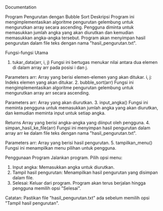 Documentation


Program Pengurutan dengan Bubble Sort
Deskripsi
Program ini mengimplementasikan algoritme pengurutan gelembung untuk mengurutkan array secara ascending. Pengguna diminta untuk memasukkan jumlah angka yang akan diurutkan dan kemudian memasukkan angka-angka tersebut. Program akan menyimpan hasil pengurutan dalam file teks dengan nama "hasil_pengurutan.txt".

Fungsi-fungsi Utama
1. tukar_data(arr, i, j)
Fungsi ini bertugas menukar nilai antara dua elemen di dalam array arr pada posisi i dan j.

Parameters
arr: Array yang berisi elemen-elemen yang akan ditukar.
i, j: Indeks elemen yang akan ditukar.
2. bubble_sort(arr)
Fungsi ini mengimplementasikan algoritme pengurutan gelembung untuk mengurutkan array arr secara ascending.

Parameters
arr: Array yang akan diurutkan.
3. input_angka()
Fungsi ini meminta pengguna untuk memasukkan jumlah angka yang akan diurutkan, dan kemudian meminta input untuk setiap angka.

Returns
Array yang berisi angka-angka yang diinput oleh pengguna.
4. simpan_hasil_ke_file(arr)
Fungsi ini menyimpan hasil pengurutan dalam array arr ke dalam file teks dengan nama "hasil_pengurutan.txt".

Parameters
arr: Array yang berisi hasil pengurutan.
5. tampilkan_menu()
Fungsi ini menampilkan menu pilihan untuk pengguna.

Penggunaan Program
Jalankan program.
Pilih opsi menu:
1. Input angka: Memasukkan angka untuk diurutkan.
2. Tampil hasil pengurutan: Menampilkan hasil pengurutan yang disimpan dalam file.
3. Selesai: Keluar dari program.
Program akan terus berjalan hingga pengguna memilih opsi "Selesai".

Catatan: Pastikan file "hasil_pengurutan.txt" ada sebelum memilih opsi "Tampil hasil pengurutan".
